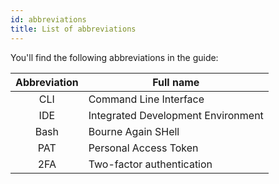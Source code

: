 ```yaml
---
id: abbreviations
title: List of abbreviations
---
```


You'll find the following abbreviations in the guide:

| Abbreviation | Full name                          |
| :----------: | ---------------------------------- |
|     CLI      | Command Line Interface             |
|     IDE      | Integrated Development Environment |
|     Bash     | Bourne Again SHell                 |
|     PAT      | Personal Access Token              |
|     2FA      | Two-factor authentication          |
